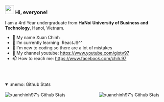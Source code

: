 ### <img src="https://github.com/TheDudeThatCode/TheDudeThatCode/blob/master/Assets/Hi.gif" width="29px"> Hi, everyone!

I am a 4rd Year undergraduate from <b>HaNoi University of Business and Technology</b>, Hanoi, Vietnam.
- 👋 My name Xuan Chinh
- 🌱 I’m currently learning: ReactJS^^
- 📣 I'm new to coding so there are a lot of mistakes
- 🎈 My channel youtube: https://www.youtube.com/giotv97
- 📫 How to reach me: https://www.facebook.com/chih.97

<br><br>

<details open="true">
  <summary>:memo: Github Stats </summary>
  <br />
  <img align="left" alt="xuanchinh97's Github Stats" src="https://github-readme-stats.vercel.app/api?username=xuanchinh97&show_icons=true&hide_border=false" />

  <img align="right" alt="xuanchinh97's Github Stats" src="https://github-readme-stats.vercel.app/api/top-langs/?username=xuanchinh97&show_icons=true&hide_border=false" />
</details>


